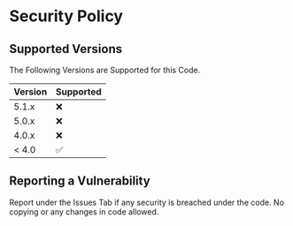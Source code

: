 # Security Policy

## Supported Versions

The Following Versions are Supported for this Code.

| Version | Supported          |
| ------- | ------------------ |
| 5.1.x   | :x: |
| 5.0.x   | :x:                |
| 4.0.x   | :x: |
| < 4.0   | :white_check_mark:                |

## Reporting a Vulnerability

Report under the Issues Tab if any security is breached under the code. No copying or any changes in code allowed.


